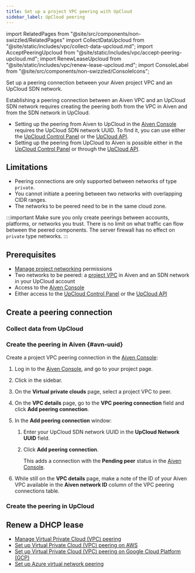 ```yaml
---
title: Set up a project VPC peering with UpCloud
sidebar_label: UpCloud peering
---
```


import RelatedPages from "@site/src/components/non-swizzled/RelatedPages"
import CollectDataUpcloud from "@site/static/includes/vpc/collect-data-upcloud.md";
import AcceptPeeringUpcloud from "@site/static/includes/vpc/accept-peering-upcloud.md";
import RenewLeaseUpcloud from "@site/static/includes/vpc/renew-lease-upcloud.md";
import ConsoleLabel from "@site/src/components/non-swizzled/ConsoleIcons";

Set up a peering connection between your Aiven project VPC and an UpCloud SDN network.

Establishing a peering connection between an Aiven VPC and an UpCloud SDN network requires
creating the peering both from the VPC in Aiven and from the SDN network in UpCloud.

- Setting up the peering from Aiven to UpCloud in the
  [Aiven Console](https://console.aiven.io/) requires the UpCloud SDN network UUID.
  To find it, you can use either the [UpCloud Control Panel](https://hub.upcloud.com/)
  or the [UpCloud API](https://developers.upcloud.com/1.3/).
- Setting up the peering from UpCloud to Aiven is possible either in the
  [UpCloud Control Panel](https://hub.upcloud.com/) or through the
  [UpCloud API](https://developers.upcloud.com/1.3/).

## Limitations

-   Peering connections are only supported between networks of type
    `private`.
-   You cannot initiate a peering between two networks with overlapping
    CIDR ranges.
-   The networks to be peered need to be in the same cloud zone.

:::important
Make sure you only create peerings between accounts, platforms, or
networks you trust. There is no limit on what traffic can flow between
the peered components. The server firewall has no effect on `private`
type networks.
:::

## Prerequisites

- [Manage project networking](/docs/platform/concepts/permissions#project-permissions)
  permissions
- Two networks to be peered: a
  [project VPC](/docs/platform/howto/manage-project-vpc)
  in Aiven and an SDN network in your UpCloud account
- Access to the [Aiven Console](https://console.aiven.io/)
- Either access to the [UpCloud Control Panel](https://hub.upcloud.com/) or the
  [UpCloud API](https://developers.upcloud.com/1.3/)

## Create a peering connection

### Collect data from UpCloud

<CollectDataUpcloud/>

### Create the peering in Aiven {#avn-uuid}

Create a project VPC peering connection in the [Aiven Console](https://console.aiven.io/):

1. Log in to the [Aiven Console](https://console.aiven.io/), and go to your project page.
1. Click <ConsoleLabel name="vpcs"/> in the sidebar.
1. On the **Virtual private clouds** page, select a project VPC to peer.
1. On the **VPC details** page, go to the **VPC peering connection** field and click
   **Add peering connection**.
1. In the **Add peering connection** window:
   1. Enter your UpCloud SDN network UUID in the **UpCloud Network UUID** field.
   1. Click **Add peering connection**.

      This adds a connection with the **Pending peer** status in the
      [Aiven Console](https://console.aiven.io/).

1. While still on the **VPC details** page, make a note of the ID of your Aiven VPC
   available in the **Aiven network ID** column of the VPC peering connections table.

### Create the peering in UpCloud

<AcceptPeeringUpcloud/>

## Renew a DHCP lease

<RenewLeaseUpcloud/>

<RelatedPages/>

-   [Manage Virtual Private Cloud (VPC) peering](/docs/platform/howto/manage-project-vpc)
-   [Set up Virtual Private Cloud (VPC) peering on AWS](/docs/platform/howto/vpc-peering-aws)
-   [Set up Virtual Private Cloud (VPC) peering on Google Cloud Platform (GCP)](/docs/platform/howto/vpc-peering-gcp)
-   [Set up Azure virtual network peering](/docs/platform/howto/vnet-peering-azure)
